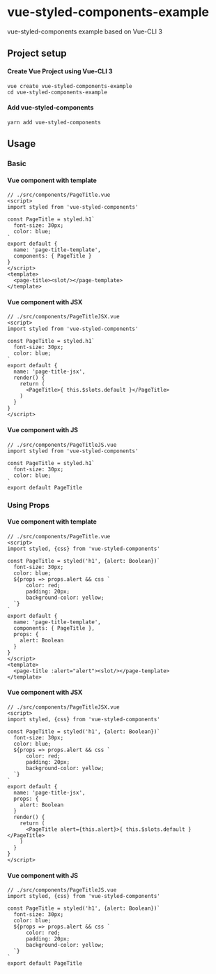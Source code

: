 # vue-styled-components-example

vue-styled-components example based on Vue-CLI 3

## Project setup
#### Create Vue Project using Vue-CLI 3
```
vue create vue-styled-components-example
cd vue-styled-components-example
```
#### Add vue-styled-components
```
yarn add vue-styled-components
```
## Usage
### Basic

#### Vue component with template
```
// ./src/components/PageTitle.vue
<script>
import styled from 'vue-styled-components'

const PageTitle = styled.h1`
  font-size: 30px;
  color: blue;
`
export default {
  name: 'page-title-template',
  components: { PageTitle }
}
</script>
<template>
  <page-title><slot/></page-template>
</template>
```

#### Vue component with JSX
```
// ./src/components/PageTitleJSX.vue
<script>
import styled from 'vue-styled-components'

const PageTitle = styled.h1`
  font-size: 30px;
  color: blue;
`
export default {
  name: 'page-title-jsx',
  render() {
    return (
      <PageTitle>{ this.$slots.default }</PageTitle>
    )
  }
}
</script>
```

#### Vue component with JS
```
// ./src/components/PageTitleJS.vue
import styled from 'vue-styled-components'

const PageTitle = styled.h1`
  font-size: 30px;
  color: blue;
`
export default PageTitle
```

### Using Props

#### Vue component with template
```
// ./src/components/PageTitle.vue
<script>
import styled, {css} from 'vue-styled-components'

const PageTitle = styled('h1', {alert: Boolean})`
  font-size: 30px;
  color: blue;
  ${props => props.alert && css `
      color: red;
      padding: 20px;
      background-color: yellow;
  `}
`
export default {
  name: 'page-title-template',
  components: { PageTitle },
  props: {
    alert: Boolean
  }
}
</script>
<template>
  <page-title :alert="alert"><slot/></page-template>
</template>
```

#### Vue component with JSX
```
// ./src/components/PageTitleJSX.vue
<script>
import styled, {css} from 'vue-styled-components'

const PageTitle = styled('h1', {alert: Boolean})`
  font-size: 30px;
  color: blue;
  ${props => props.alert && css `
      color: red;
      padding: 20px;
      background-color: yellow;
  `}
`
export default {
  name: 'page-title-jsx',
  props: {
    alert: Boolean
  }
  render() {
    return (
      <PageTitle alert={this.alert}>{ this.$slots.default }</PageTitle>
    )
  }
}
</script>
```

#### Vue component with JS
```
// ./src/components/PageTitleJS.vue
import styled, {css} from 'vue-styled-components'

const PageTitle = styled('h1', {alert: Boolean})`
  font-size: 30px;
  color: blue;
  ${props => props.alert && css `
      color: red;
      padding: 20px;
      background-color: yellow;
  `}
`
export default PageTitle
```
